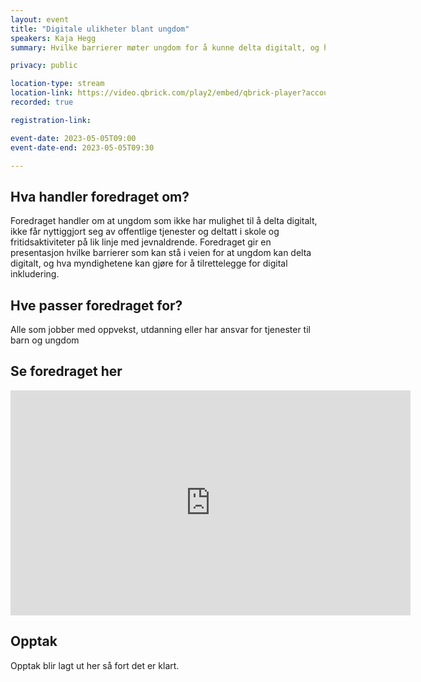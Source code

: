 ```yaml
---
layout: event
title: "Digitale ulikheter blant ungdom"
speakers: Kaja Hegg
summary: Hvilke barrierer møter ungdom for å kunne delta digitalt, og hva er løsningene?

privacy: public

location-type: stream
location-link: https://video.qbrick.com/play2/embed/qbrick-player?accountId=763558&mediaId=bf3baabf-2b96-4046-b886-6efc8b83920a&configId=qbrick-player&pageStyling=adaptive&autoplay=false&repeat=false&sharing=true&download=false&volume
recorded: true

registration-link: 

event-date: 2023-05-05T09:00
event-date-end: 2023-05-05T09:30

---
```

## Hva handler foredraget om?
Foredraget handler om at ungdom som ikke har mulighet til å delta digitalt, ikke får nyttiggjort seg av offentlige tjenester og deltatt i skole og fritidsaktiviteter på lik linje med jevnaldrende. Foredraget gir en presentasjon hvilke barrierer som kan stå i veien for at ungdom kan delta digitalt, og hva myndighetene kan gjøre for å tilrettelegge for digital inkludering.
## Hve passer foredraget for?
Alle som jobber med oppvekst, utdanning eller har ansvar for tjenester til barn og ungdom
## Se foredraget her
<iframe title="Video: MiM 05.mai" src="https://video.qbrick.com/play2/embed/qbrick-player?accountId=763558&mediaId=bf3baabf-2b96-4046-b886-6efc8b83920a&configId=qbrick-player&pageStyling=adaptive&autoplay=false&repeat=false&sharing=true&download=false&volume" allowFullScreen="true" frameborder="0" border="0" height="360" width="640"></iframe>

## Opptak
Opptak blir lagt ut her så fort det er klart.
